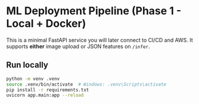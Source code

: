 # ML Deployment Pipeline (Phase 1 - Local + Docker)

This is a minimal FastAPI service you will later connect to CI/CD and AWS.
It supports **either** image upload or JSON features on `/infer`.

## Run locally

```bash
python -m venv .venv
source .venv/bin/activate  # Windows: .venv\Scripts\activate
pip install -r requirements.txt
uvicorn app.main:app --reload
